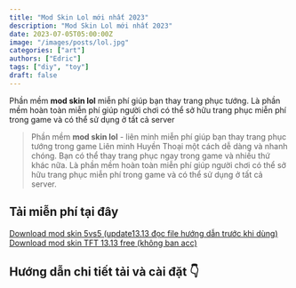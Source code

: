 ```yaml
---
title: "Mod Skin Lol mới nhất 2023"
description: "Mod Skin Lol mới nhất 2023"
date: 2023-07-05T05:00:00Z
image: "/images/posts/lol.jpg"
categories: ["art"]
authors: ["Edric"]
tags: ["diy", "toy"]
draft: false
---
```


Phần mềm **mod skin lol** miễn phí giúp bạn thay trang phục tướng. Là phần mềm hoàn toàn miễn phí giúp người chơi có thể sở hữu trang phục miễn phí trong game và có thể sử dụng ở tất cả server

> Phần mềm **mod skin lol** - liên minh miễn phí giúp bạn thay trang phục tướng trong game Liên minh Huyền Thoại một cách dễ dàng và nhanh chóng. Bạn có thể thay trang phục ngay trong game và nhiều thứ khác nữa. Là phần mềm hoàn toàn miễn phí giúp người chơi có thể sở hữu trang phục miễn phí trong game và có thể sử dụng ở tất cả server.

## Tải miễn phí tại đây
<!-- [Click me](https://example.com){: style={"background-color: #ff0000; color: #ffffff; padding: 10px;"}}
<button style={{color: "red", border: '2px solid black'}} type="button">Click Me</button> -->

<div style={{display: "flex", flexWrap: "wrap",}}>
    <div class="single-product-form" style={{marginBottom: "20px"}}>
    <a 
    style={{backgroundColor: "#F28123", 
    padding: "10px 20px", 
    borderRadius: "50px",
    color: "#fff", 
    cursor: "pointer",
    textDecoration: "none"}} 
    href="https://web1s.info/MOD5v5">Download mod skin 5vs5 (update13.13 đọc file hướng dẫn trước khi dùng)
    </a>
</div>

<div class="single-product-form" style={{marginBottom: "20px"}}>
    <a 
    style={{backgroundColor: "#F28123", 
    padding: "10px 20px", 
    borderRadius: "50px",
    color: "#fff", 
    cursor: "pointer",
    textDecoration: "none"}} 
    href="https://web1s.info/MTFT">Download mod skin TFT 13.13 free (không ban acc)
    </a>
</div>
</div>


## Hướng dẫn chi tiết tải và cài đặt 👇
###
<!-- <div class='embed-container'>
    <iframe src='https://www.youtube.com/embed/lPdYUKx6gfc' width="840" height="480" frameborder='0' allow="autoplay; encrypted-media" allowfullscreen></iframe>
</div> -->